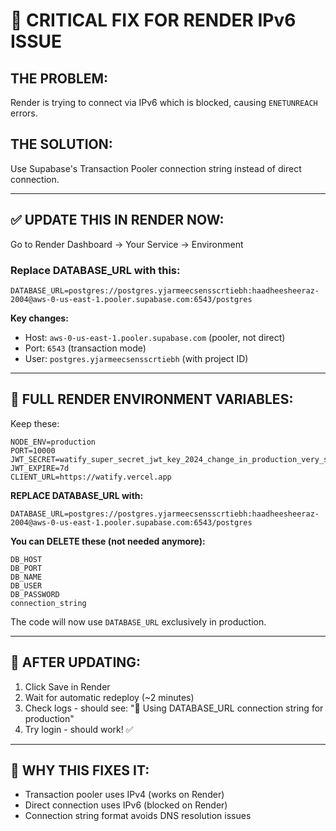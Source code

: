 # 🚨 CRITICAL FIX FOR RENDER IPv6 ISSUE

## THE PROBLEM:
Render is trying to connect via IPv6 which is blocked, causing `ENETUNREACH` errors.

## THE SOLUTION:
Use Supabase's Transaction Pooler connection string instead of direct connection.

---

## ✅ UPDATE THIS IN RENDER NOW:

Go to Render Dashboard → Your Service → Environment

### **Replace DATABASE_URL with this:**

```
DATABASE_URL=postgres://postgres.yjarmeecsensscrtiebh:haadheesheeraz-2004@aws-0-us-east-1.pooler.supabase.com:6543/postgres
```

**Key changes:**
- Host: `aws-0-us-east-1.pooler.supabase.com` (pooler, not direct)
- Port: `6543` (transaction mode)
- User: `postgres.yjarmeecsensscrtiebh` (with project ID)

---

## 📝 FULL RENDER ENVIRONMENT VARIABLES:

Keep these:
```
NODE_ENV=production
PORT=10000
JWT_SECRET=watify_super_secret_jwt_key_2024_change_in_production_very_secure_token
JWT_EXPIRE=7d
CLIENT_URL=https://watify.vercel.app
```

**REPLACE DATABASE_URL with:**
```
DATABASE_URL=postgres://postgres.yjarmeecsensscrtiebh:haadheesheeraz-2004@aws-0-us-east-1.pooler.supabase.com:6543/postgres
```

**You can DELETE these (not needed anymore):**
```
DB_HOST
DB_PORT
DB_NAME
DB_USER
DB_PASSWORD
connection_string
```

The code will now use `DATABASE_URL` exclusively in production.

---

## 🧪 AFTER UPDATING:

1. Click Save in Render
2. Wait for automatic redeploy (~2 minutes)
3. Check logs - should see: "🔗 Using DATABASE_URL connection string for production"
4. Try login - should work! ✅

---

## 🎯 WHY THIS FIXES IT:

- Transaction pooler uses IPv4 (works on Render)
- Direct connection uses IPv6 (blocked on Render)
- Connection string format avoids DNS resolution issues
